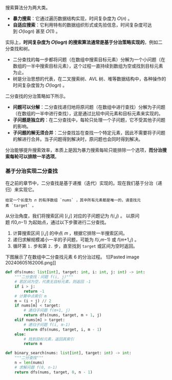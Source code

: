 搜索算法分为两大类。
- **暴力搜索**：它通过遍历数据结构实现，时间复杂度为 𝑂(𝑛) 。
- **自适应搜索**：它利用特有的数据组织形式或先验信息，时间复杂度可达到 𝑂(log⁡𝑛) 甚至 𝑂(1) 。

实际上，**时间复杂度为 𝑂(log⁡𝑛) 的搜索算法通常是基于分治策略实现的**，例如二分查找和树。
- 二分查找的每一步都将问题（在数组中搜索目标元素）分解为一个小问题（在数组的一半中搜索目标元素），这个过程一直持续到数组为空或找到目标元素为止。
- 树是分治思想的代表，在二叉搜索树、AVL 树、堆等数据结构中，各种操作的时间复杂度皆为 𝑂(log⁡𝑛) 。

二分查找的分治策略如下所示。
- **问题可以分解**：二分查找递归地将原问题（在数组中进行查找）分解为子问题（在数组的一半中进行查找），这是通过比较中间元素和目标元素来实现的。
- **子问题是独立的**：在二分查找中，每轮只处理一个子问题，它不受其他子问题的影响。
- **子问题的解无须合并**：二分查找旨在查找一个特定元素，因此不需要将子问题的解进行合并。当子问题得到解决时，原问题也会同时得到解决。

分治能够提升搜索效率，本质上是因为暴力搜索每轮只能排除一个选项，**而分治搜索每轮可以排除一半选项**。

### 基于分治实现二分查找
在之前的章节中，二分查找是基于递推（迭代）实现的。现在我们基于分治（递归）来实现它。
```ad-question
给定一个长度为 𝑛 的有序数组 `nums` ，其中所有元素都是唯一的，请查找元素 `target` 。
```
从分治角度，我们将搜索区间 \[𝑖,𝑗\] 对应的子问题记为 𝑓(𝑖,𝑗) 。
以原问题 𝑓(0,𝑛−1) 为起始点，通过以下步骤进行二分查找。
1. 计算搜索区间 \[𝑖,𝑗\] 的中点 𝑚 ，根据它排除一半搜索区间。
2. 递归求解规模减小一半的子问题，可能为 𝑓(𝑖,𝑚−1) 或 𝑓(𝑚+1,𝑗) 。
3. 循环第 `1.` 步和第 `2.` 步，直至找到 `target` 或区间为空时返回。

下图展示了在数组中二分查找元素 6 的分治过程。
![[Pasted image 20240605162006.png]]

```python
def dfs(nums: list[int], target: int, i: int, j: int) -> int:
    """二分查找：问题 f(i, j)"""
    # 若区间为空，代表无目标元素，则返回 -1
    if i > j:
        return -1
    # 计算中点索引 m
    m = (i + j) // 2
    if nums[m] < target:
        # 递归子问题 f(m+1, j)
        return dfs(nums, target, m + 1, j)
    elif nums[m] > target:
        # 递归子问题 f(i, m-1)
        return dfs(nums, target, i, m - 1)
    else:
        # 找到目标元素，返回其索引
        return m

def binary_search(nums: list[int], target: int) -> int:
    """二分查找"""
    n = len(nums)
    # 求解问题 f(0, n-1)
    return dfs(nums, target, 0, n - 1)
```


